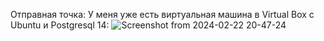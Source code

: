 Отправная точка:
У меня уже есть виртуальная машина в Virtual Box c Ubuntu и Postgresql 14:
![Screenshot from 2024-02-22 20-47-24](https://github.com/marinesque/otus_postgresql/assets/97790878/5e46ce7d-78d4-45ce-9023-3bd3f24b782b)
